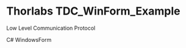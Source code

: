 # Thorlabs TDC_WinForm_Example

Low Level Communication Protocol

C#
WindowsForm


<img alt="" src="https://user-images.githubusercontent.com/30459885/41837377-395cd440-7898-11e8-84a4-6e359ae36286.png">

<img alt="" src="https://user-images.githubusercontent.com/30459885/41837592-fabbdcf8-7898-11e8-86fb-0eeb13135c0a.png">

<img alt="" src="https://user-images.githubusercontent.com/30459885/41837775-7575bbc6-7899-11e8-8fa9-3d0a04bf3841.png">
